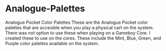 # Analogue-Palettes
Analogue Pocket Color Palettes
These are the Analogue Pocket color palettes that are accesible when you play a physical cart on the system. There was not option to use these when playing on a Gameboy Core. I created these to use on the cores. These include the Mint, Blue, Green, and Purple color palettes available on the system.
